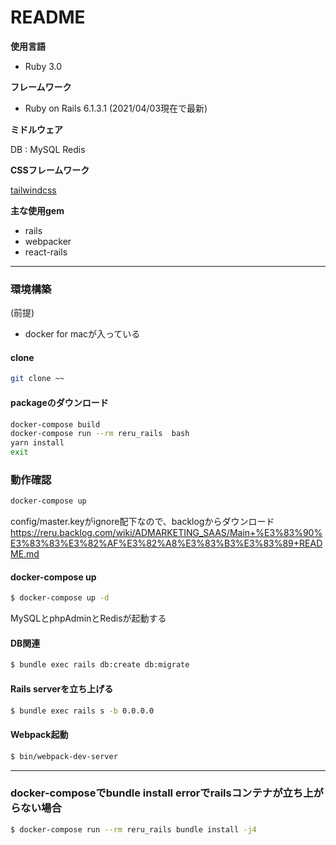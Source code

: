 # README

**使用言語**

- Ruby 3.0

**フレームワーク**

- Ruby on Rails 6.1.3.1 (2021/04/03現在で最新)

**ミドルウェア**

DB : MySQL
Redis

**CSSフレームワーク**

[tailwindcss](https://tailwindcss.com/docs)

**主な使用gem**

- rails
- webpacker
- react-rails

---

### 環境構築

(前提)
- docker for macが入っている



#### clone

```bash
git clone ~~
```
#### packageのダウンロード
```bash
docker-compose build
docker-compose run --rm reru_rails  bash
yarn install
exit
```
### 動作確認
```bash
docker-compose up
```
config/master.keyがignore配下なので、backlogからダウンロード
https://reru.backlog.com/wiki/ADMARKETING_SAAS/Main+%E3%83%90%E3%83%83%E3%82%AF%E3%82%A8%E3%83%B3%E3%83%89+README.md

#### docker-compose up

```bash
$ docker-compose up -d
```

MySQLとphpAdminとRedisが起動する

#### DB関連

```bash
$ bundle exec rails db:create db:migrate
```

#### Rails serverを立ち上げる

```bash
$ bundle exec rails s -b 0.0.0.0
```

#### Webpack起動

```bash
$ bin/webpack-dev-server
```


---

### docker-composeでbundle install errorでrailsコンテナが立ち上がらない場合

```bash
$ docker-compose run --rm reru_rails bundle install -j4
```


